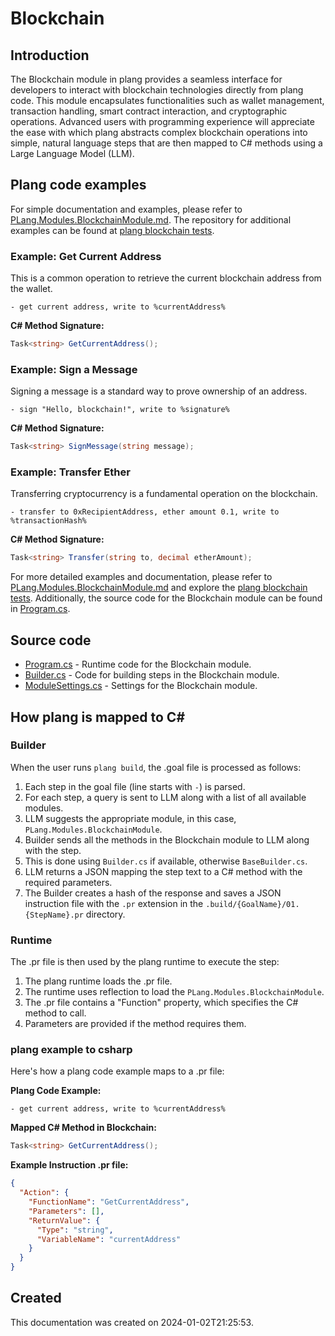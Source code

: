 
# Blockchain

## Introduction
The Blockchain module in plang provides a seamless interface for developers to interact with blockchain technologies directly from plang code. This module encapsulates functionalities such as wallet management, transaction handling, smart contract interaction, and cryptographic operations. Advanced users with programming experience will appreciate the ease with which plang abstracts complex blockchain operations into simple, natural language steps that are then mapped to C# methods using a Large Language Model (LLM).

## Plang code examples
For simple documentation and examples, please refer to [PLang.Modules.BlockchainModule.md](./PLang.Modules.BlockchainModule.md). The repository for additional examples can be found at [plang blockchain tests](https://github.com/PLangHQ/plang/tree/main/Tests/Blockchain).

### Example: Get Current Address
This is a common operation to retrieve the current blockchain address from the wallet.
```plang
- get current address, write to %currentAddress%
```
**C# Method Signature:**
```csharp
Task<string> GetCurrentAddress();
```

### Example: Sign a Message
Signing a message is a standard way to prove ownership of an address.
```plang
- sign "Hello, blockchain!", write to %signature%
```
**C# Method Signature:**
```csharp
Task<string> SignMessage(string message);
```

### Example: Transfer Ether
Transferring cryptocurrency is a fundamental operation on the blockchain.
```plang
- transfer to 0xRecipientAddress, ether amount 0.1, write to %transactionHash%
```
**C# Method Signature:**
```csharp
Task<string> Transfer(string to, decimal etherAmount);
```

For more detailed examples and documentation, please refer to [PLang.Modules.BlockchainModule.md](./PLang.Modules.BlockchainModule.md) and explore the [plang blockchain tests](https://github.com/PLangHQ/plang/tree/main/Tests/Blockchain). Additionally, the source code for the Blockchain module can be found in [Program.cs](https://github.com/PLangHQ/plang/tree/main/PLang/Modules/BlockchainModule/Program.cs).

## Source code
- [Program.cs](https://github.com/PLangHQ/plang/tree/main/PLang/Modules/BlockchainModule/Program.cs) - Runtime code for the Blockchain module.
- [Builder.cs](https://github.com/PLangHQ/plang/tree/main/PLang/Modules/BlockchainModule/Builder.cs) - Code for building steps in the Blockchain module.
- [ModuleSettings.cs](https://github.com/PLangHQ/plang/tree/main/PLang/Modules/BlockchainModule/ModuleSettings.cs) - Settings for the Blockchain module.

## How plang is mapped to C#

### Builder
When the user runs `plang build`, the .goal file is processed as follows:
1. Each step in the goal file (line starts with `-`) is parsed.
2. For each step, a query is sent to LLM along with a list of all available modules.
3. LLM suggests the appropriate module, in this case, `PLang.Modules.BlockchainModule`.
4. Builder sends all the methods in the Blockchain module to LLM along with the step.
5. This is done using `Builder.cs` if available, otherwise `BaseBuilder.cs`.
6. LLM returns a JSON mapping the step text to a C# method with the required parameters.
7. The Builder creates a hash of the response and saves a JSON instruction file with the `.pr` extension in the `.build/{GoalName}/01. {StepName}.pr` directory.

### Runtime
The .pr file is then used by the plang runtime to execute the step:
1. The plang runtime loads the .pr file.
2. The runtime uses reflection to load the `PLang.Modules.BlockchainModule`.
3. The .pr file contains a "Function" property, which specifies the C# method to call.
4. Parameters are provided if the method requires them.

### plang example to csharp
Here's how a plang code example maps to a .pr file:

**Plang Code Example:**
```plang
- get current address, write to %currentAddress%
```

**Mapped C# Method in Blockchain:**
```csharp
Task<string> GetCurrentAddress();
```

**Example Instruction .pr file:**
```json
{
  "Action": {
    "FunctionName": "GetCurrentAddress",
    "Parameters": [],
    "ReturnValue": {
      "Type": "string",
      "VariableName": "currentAddress"
    }
  }
}
```

## Created
This documentation was created on 2024-01-02T21:25:53.
